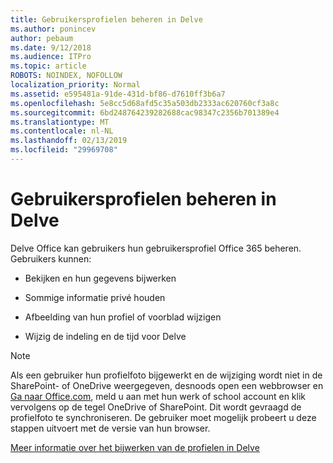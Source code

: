 ```yaml
---
title: Gebruikersprofielen beheren in Delve
ms.author: ponincev
author: pebaum
ms.date: 9/12/2018
ms.audience: ITPro
ms.topic: article
ROBOTS: NOINDEX, NOFOLLOW
localization_priority: Normal
ms.assetid: e595481a-91de-431d-bf86-d7610ff3b6a7
ms.openlocfilehash: 5e8cc5d68afd5c35a503db2333ac620760cf3a8c
ms.sourcegitcommit: 6bd248764239282688cac98347c2356b701389e4
ms.translationtype: MT
ms.contentlocale: nl-NL
ms.lasthandoff: 02/13/2019
ms.locfileid: "29969708"
---
```

# <a name="manage-user-profiles-in-delve"></a>Gebruikersprofielen beheren in Delve

Delve Office kan gebruikers hun gebruikersprofiel Office 365 beheren. Gebruikers kunnen:
  
- Bekijken en hun gegevens bijwerken
    
- Sommige informatie privé houden
    
- Afbeelding van hun profiel of voorblad wijzigen
    
- Wijzig de indeling en de tijd voor Delve
    
> [!NOTE]
> Als een gebruiker hun profielfoto bijgewerkt en de wijziging wordt niet in de SharePoint- of OneDrive weergegeven, desnoods open een webbrowser en [Ga naar Office.com](https://www.office.com), meld u aan met hun werk of school account en klik vervolgens op de tegel OneDrive of SharePoint. Dit wordt gevraagd de profielfoto te synchroniseren. De gebruiker moet mogelijk probeert u deze stappen uitvoert met de versie van hun browser. 
  
[Meer informatie over het bijwerken van de profielen in Delve](https://go.microsoft.com/fwlink/?linkid=735070)
  

